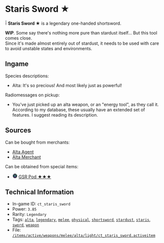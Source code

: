 # Staris Sword ★

<img src="https://raw.githubusercontent.com/Ceterai/Enternia/main/items/active/weapons/melee/alta/light/ct_staris_sword.png" alt="Staris Sword ★ icon" loading="lazy" height=16px width="auto" /> **Staris Sword ★** is a legendary one-handed shortsword.

**WIP**. Some say there's nothing more pure than stardust itself... But this tool comes close.  
Since it's made almost entirely out of stardust, it needs to be used with care to avoid unstable states and environments.

## Ingame

Species descriptions:

- Alta: It's so precious! And most likely just as powerful!

Radiomessages on pickup:

- You've just picked up an alta weapon, or an "energy tool", as they call it. According to my database, these usually have an extended set of features. I suggest reading its description.

## Sources

Can be bought from merchants:

- [Alta Agent](https://ceterai.github.io/MyEnternia/Wiki/AltaAgent)
- [Alta Merchant](https://ceterai.github.io/MyEnternia/Wiki/AltaMerchant)

Can be obtained from special items:

- <img src="https://raw.githubusercontent.com/Ceterai/Enternia/main/items/active/alta/loot/other/gsr.png" alt="GSR Pod ★★★ icon" loading="lazy" height=16px width="auto" /> [GSR Pod ★★★](https://ceterai.github.io/MyEnternia/Wiki/GSRPod)

## Technical Information

- In-game ID: `ct_staris_sword`
- Power: `3.85`
- Rarity: `Legendary`
- Tags: [`alta`](https://ceterai.github.io/MyEnternia/Wiki/Tags/Alta), [`legendary`](https://ceterai.github.io/MyEnternia/Wiki/Tags/Legendary), [`melee`](https://ceterai.github.io/MyEnternia/Wiki/Tags/Melee), [`physical`](https://ceterai.github.io/MyEnternia/Wiki/Tags/Physical), [`shortsword`](https://ceterai.github.io/MyEnternia/Wiki/Tags/Shortsword), [`stardust`](https://ceterai.github.io/MyEnternia/Wiki/Tags/Stardust), [`staris`](https://ceterai.github.io/MyEnternia/Wiki/Tags/Staris), [`sword`](https://ceterai.github.io/MyEnternia/Wiki/Tags/Sword), [`weapon`](https://ceterai.github.io/MyEnternia/Wiki/Tags/Weapon)
- File: [`/items/active/weapons/melee/alta/light/ct_staris_sword.activeitem`](https://github.com/Ceterai/Enternia/blob/main/items/active/weapons/melee/alta/light/ct_staris_sword.activeitem)
